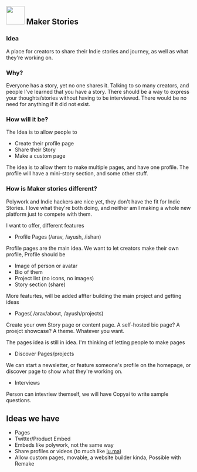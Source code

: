 
## <img src="https://notion-emojis.s3-us-west-2.amazonaws.com/v0/svg-twitter/1f680.svg" width="50"/> Maker Stories




### Idea

A place for creators to share their Indie stories and journey, as well as what they're working on.

### Why?

Everyone has a story, yet no one shares it. Talking to so many creators, and people I've learned that you have a story. There should be a way to express your thoughts/stories without having to be interviewed. There would be no need for anything if it did not exist.

### How will it be?

The Idea is to allow people to

-   Create their profile page
-   Share their Story
-   Make a custom page

The idea is to allow them to make multiple pages, and have one profile. The profile will have a mini-story section, and some other stuff.

### How is Maker stories different?

Polywork and Indie hackers are nice yet, they don't have the fit for Indie Stories. I love what they're both doing, and neither am I making a whole new platform just to compete with them.

I want to offer, different features

-   Profile Pages (/arav, /ayush, /ishan)

Profile pages are the main idea. We want to let creators make their own profile, Profile should be

-   Image of person or avatar
-   Bio of them
-   Project list (no icons, no images)
-   Story section (share)

More featurtes, will be added affter building the main project and getting ideas

-   Pages( /arav/about, /ayush/projects)

Create your own Story page or content page. A self-hosted bio page? A proejct showcase? A theme. Whatever you want.

The pages idea is still in idea. I'm thinking of letting people to make pages

-   Discover Pages/projects

We can start a newsletter, or feature someone's profile on the homepage, or discover page to show what they're working on.

-   Interviews

Person can intevriew themself, we will have Copyai to write sample questions.

## Ideas we have

-   Pages
-   Twitter/Product Embed
-   Embeds like polywork, not the same way
-   Share profiles or videos (to much like [lu.ma](http://lu.ma))
-   Allow custom pages, movable, a website builder kinda, Possible with Remake
